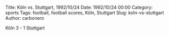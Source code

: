 Title: Köln vs. Stuttgart, 1992/10/24
Date: 1992/10/24 00:00
Category: sports
Tags: football, football scores, Köln, Stuttgart
Slug: koln-vs-stuttgart
Author: carbonero


Köln 3 - 1 Stuttgart
